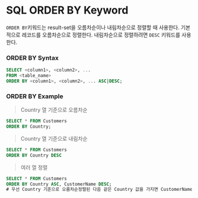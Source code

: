 ﻿# SQL ORDER BY Keyword

`ORDER BY`키워드는 result-set을 오름차순이나 내림차순으로 정렬할 때 사용한다.
기본적으로 레코드를 오름차순으로 정렬한다. 내림차순으로 정렬하려면 `DESC` 키워드를 사용한다.

### ORDER BY Syntax
```sql
SELECT <column1>, <column2>, ...
FROM <table_name>
ORDER BY <column1>, <column2>, ... ASC|DESC;
```

### ORDER BY Example

> Country 열 기준으로 오름차순
```sql
SELECT * FROM Customers
ORDER BY Country;
```

> Country 열 기준으로 내림차순
```sql
SELECT * FROM Customers
ORDER BY Country DESC
```

> 여러 열 정렬
```sql
SELECT * FROM Customers
ORDER BY Country ASC, CustomerName DESC;
# 우선 Country 기준으로 오름차순정렬된 다음 같은 Country 값을 가지면 CustomerName 기준으로 내림차순 정렬한다.
```
